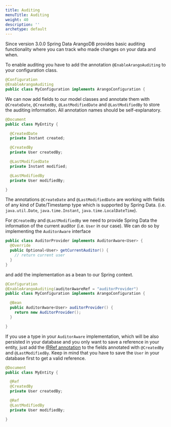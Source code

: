 ```yaml
---
title: Auditing
menuTitle: Auditing
weight: 40
description: ''
archetype: default
---
```

Since version 3.0.0 Spring Data ArangoDB provides basic auditing functionality where you can track who made changes on your data and when.

To enable auditing you have to add the annotation `@EnableArangoAuditing` to your configuration class.

```java
@Configuration
@EnableArangoAuditing
public class MyConfiguration implements ArangoConfiguration {
```

We can now add fields to our model classes and annotate them with `@CreateDate`, `@CreatedBy`, `@LastModifiedDate` and `@LastModifiedBy` to store the auditing information. All annotation names should be self-explanatory.

```java
@Document
public class MyEntity {

  @CreatedDate
  private Instant created;

  @CreatedBy
  private User createdBy;

  @LastModifiedDate
  private Instant modified;

  @LastModifiedBy
  private User modifiedBy;

}
```

The annotations `@CreateDate` and `@LastModifiedDate` are working with fields of any kind of Date/Timestamp type which is supported by Spring Data. (i.e. `java.util.Date`, `java.time.Instant`, `java.time.LocalDateTime`).

For `@CreatedBy` and `@LastModifiedBy` we need to provide Spring Data the information of the current auditor (i.e. `User` in our case). We can do so by implementing the `AuditorAware` interface

```java
public class AuditorProvider implements AuditorAware<User> {
  @Override
  public Optional<User> getCurrentAuditor() {
    // return current user
  }
}
```

and add the implementation as a bean to our Spring context.

```java
@Configuration
@EnableArangoAuditing(auditorAwareRef = "auditorProvider")
public class MyConfiguration implements ArangoConfiguration {

  @Bean
  public AuditorAware<User> auditorProvider() {
    return new AuditorProvider();
  }

}
```

If you use a type in your `AuditorAware` implementation, which will be also persisted in your database and you only want to save a reference in your entity, just add the [@Ref annotation](reference.md) to the fields annotated with `@CreatedBy` and `@LastModifiedBy`. Keep in mind that you have to save the `User` in your database first to get a valid reference.

```java
@Document
public class MyEntity {

  @Ref
  @CreatedBy
  private User createdBy;

  @Ref
  @LastModifiedBy
  private User modifiedBy;

}
```
